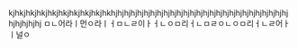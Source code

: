 kjhkjhkjhkjhkjhkjhkjhkjhkjhkhjhjhjhjhjhjhjhjhjhjhjhjhjhjhjhjhjhjhjhjhjhjhjhjhjhjhjhjhjhjhjhj
ㅁㄴ어라ㅣ먼ㅇ라ㅣㅓㅁㄴㄹ이ㅏㅓㄴㅇㅁ리ㅓㄴㅁㄹㅇㄴㅇㅁ리ㅓㄴㄹ어ㅏㅣ널ㅇ

